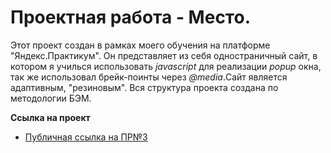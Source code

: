 __<h1>Проектная работа - Место.</h1>__

Этот проект создан в рамках моего обучения на платформе "Яндекс.Практикум".
Он представляет из себя одностраничный сайт, в котором я училься использовать *javascript* для реализации *popup* окна, так же использовал брейк-поинты через *@media*.Сайт является адаптивным, "резиновым". Вся структура проекта создана по методологии БЭМ.

**Ссылка на проект**

* [Публичная ссылка на ПР№3](https://vladislavserduykov.github.io/russian-travel/index.html) 
